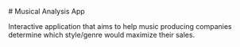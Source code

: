 # Musical Analysis App

Interactive application that aims to help music producing companies determine which style/genre would maximize their sales.